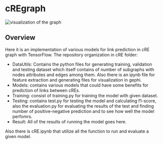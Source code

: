 # cREgraph


![visualization of the graph](https://github.com/Ruoyun-W/cREgraph/assets/87666536/005e65f1-2d15-4b73-a4dd-e1da93edecd9)


## Overview 

Here it is an implementation of various models for link prediction in cRE graph with TensorFlow. The repository organization in cRE folder: 

- DataUtils: Contains the python files for generating training, validation and testing dataset which itself contains of number of subgraphs with nodes attributes and edges among them. Also there is an ipynb file for feature extraction and generating files for visualization in gephi.
- Models: contains various models that could have some benefits for prediction of links between cREs.
- Training: consist of training.py for training the model with given dataset.
- Testing: contains test.py for testing the model and calculating f1-score, also the evaluation.py for evaluating the results of the test and finding number of positive-negative prediction and to see how well the model perfomrs.
- Result: All of the results of running the model goes here.

Also there is cRE.ipynb that utilize all the function to run and evaluate a given model.
